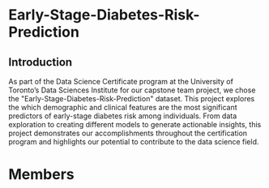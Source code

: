 # Early-Stage-Diabetes-Risk-Prediction

## Introduction

As part of the Data Science Certificate program at the University of Toronto’s Data Sciences Institute for our capstone team project, we chose the "Early-Stage-Diabetes-Risk-Prediction" dataset. This project explores the which demographic and clinical features are the most significant predictors of early-stage diabetes risk among individuals. From data exploration to creating different models to generate actionable insights, this project demonstrates our accomplishments throughout the certification program and highlights our potential to contribute to the data science field.

# Members
